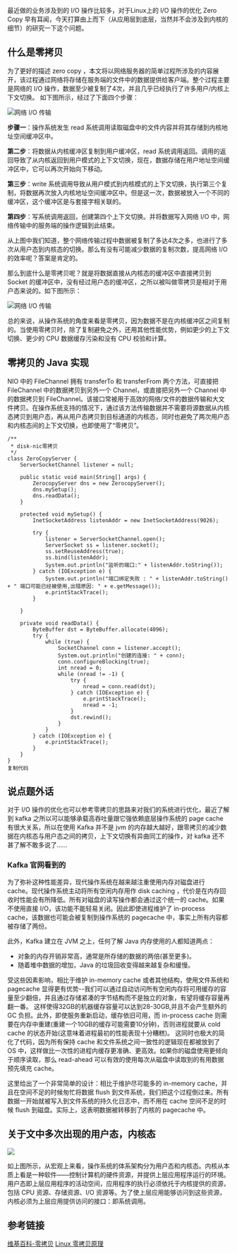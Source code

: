 最近做的业务涉及到的 I/O 操作比较多，对于Linux上的 I/O 操作的优化 Zero Copy 早有耳闻，今天打算由上而下（从应用层到底层，当然并不会涉及到内核的细节）的研究一下这个问题。

## 什么是零拷贝

为了更好的描述 zero copy ，本文将以网络服务器的简单过程所涉及的内容展开，该过程通过网络将存储在服务端的文件中的数据提供给客户端。整个过程主要是网络的 I/O 操作，数据至少被复制了4次，并且几乎已经执行了许多用户/内核上下文切换。 如下图所示，经过了下面四个步骤：



![网络 I/O 传输](..\imgs\零拷贝\零拷贝01.jpg)



**步骤一**：操作系统发生 read 系统调用读取磁盘中的文件内容并将其存储到内核地址空间缓冲区中。

**第二步**：将数据从内核缓冲区复制到用户缓冲区，read 系统调用返回。调用的返回导致了从内核返回到用户模式的上下文切换，现在，数据存储在用户地址空间缓冲区中，它可以再次开始向下移动。

**第三步**：write 系统调用导致从用户模式到内核模式的上下文切换，执行第三个复制，将数据再次放入内核地址空间缓冲区中。但是这一次，数据被放入一个不同的缓冲区，这个缓冲区是与套接字相关联的。

**第四步**：写系统调用返回，创建第四个上下文切换。并将数据写入网络 I/O 中，网络传输中的服务端的操作逻辑到此结束。

从上图中我们知道，整个网络传输过程中数据被复制了多达4次之多，也进行了多次从用户态到内核态的切换。那么有没有可能减少数据的复制次数，提高网络 I/O 的效率呢？答案是肯定的。

那么到底什么是零拷贝呢？就是将数据直接从内核态的缓冲区中直接拷贝到 Socket 的缓冲区中，没有经过用户态的缓冲区，之所以被叫做零拷贝是相对于用户态来说的。如下图所示：

![网络 I/O 传输](..\imgs\零拷贝\零拷贝02.jpg)



总的来说，从操作系统的角度来看是零拷贝，因为数据不是在内核缓冲区之间复制的。当使用零拷贝时，除了复制避免之外，还用其他性能优势，例如更少的上下文切换、更少的 CPU 数据缓存污染和没有 CPU 校验和计算。

## 零拷贝的 Java 实现

NIO 中的 FileChannel 拥有 transferTo 和 transferFrom 两个方法，可直接把 FileChannel 中的数据拷贝到另外一个 Channel，或直接把另外一个 Channel 中的数据拷贝到 FileChannel。该接口常被用于高效的网络/文件的数据传输和大文件拷贝。在操作系统支持的情况下，通过该方法传输数据并不需要将源数据从内核态拷贝到用户态，再从用户态拷贝到目标通道的内核态，同时也避免了两次用户态和内核态间的上下文切换，也即使用了“零拷贝”。

```
/**
 * disk-nic零拷贝
 */
class ZeroCopyServer {
    ServerSocketChannel listener = null;

    public static void main(String[] args) {
        ZerocopyServer dns = new ZerocopyServer();
        dns.mySetup();
        dns.readData();
    }

    protected void mySetup() {
        InetSocketAddress listenAddr = new InetSocketAddress(9026);

        try {
            listener = ServerSocketChannel.open();
            ServerSocket ss = listener.socket();
            ss.setReuseAddress(true);
            ss.bind(listenAddr);
            System.out.println("监听的端口:" + listenAddr.toString());
        } catch (IOException e) {
            System.out.println("端口绑定失败 : " + listenAddr.toString() + " 端口可能已经被使用,出错原因: " + e.getMessage());
            e.printStackTrace();
        }

    }

    private void readData() {
        ByteBuffer dst = ByteBuffer.allocate(4096);
        try {
            while (true) {
                SocketChannel conn = listener.accept();
                System.out.println("创建的连接: " + conn);
                conn.configureBlocking(true);
                int nread = 0;
                while (nread != -1) {
                    try {
                        nread = conn.read(dst);
                    } catch (IOException e) {
                        e.printStackTrace();
                        nread = -1;
                    }
                    dst.rewind();
                }
            }
        } catch (IOException e) {
            e.printStackTrace();
        }
    }
}
复制代码
```

## 说点题外话

对于 I/O 操作的优化也可以参考零拷贝的思路来对我们的系统进行优化，最近了解到 kafka 之所以可以能够承载高吞吐量跟它强依赖底层操作系统的 page cache 有很大关系，所以在使用 Kafka 并不是 jvm 的内存越大越好，跟零拷贝的减少数据在内核态与用户态之间的拷贝，上下文切换有异曲同工的操作，对 kafka 还不甚了解不敢多说了……

### Kafka 官网看到的

为了弥补这种性能差异，现代操作系统在越来越注重使用内存对磁盘进行 cache。现代操作系统主动将所有空闲内存用作 disk caching ，代价是在内存回收时性能会有所降低。所有对磁盘的读写操作都会通过这个统一的 cache。如果不使用直接 I/O，该功能不能轻易关闭。因此即使进程维护了 in-process cache，该数据也可能会被复制到操作系统的 pagecache 中，事实上所有内容都被存储了两份。

此外，Kafka 建立在 JVM 之上，任何了解 Java 内存使用的人都知道两点：

- 对象的内存开销非常高，通常是所存储的数据的两倍(甚至更多)。
- 随着堆中数据的增加，Java 的垃圾回收变得越来越复杂和缓慢。

受这些因素影响，相比于维护 in-memory cache 或者其他结构，使用文件系统和 pagecache 显得更有优势--我们可以通过自动访问所有空闲内存将可用缓存的容量至少翻倍，并且通过存储紧凑的字节结构而不是独立的对象，有望将缓存容量再翻一番。 这样使得32GB的机器缓存容量可以达到28-30GB,并且不会产生额外的 GC 负担。此外，即使服务重新启动，缓存依旧可用，而 in-process cache 则需要在内存中重建(重建一个10GB的缓存可能需要10分钟)，否则进程就要从 cold cache 的状态开始(这意味着进程最初的性能表现十分糟糕)。 这同时也极大的简化了代码，因为所有保持 cache 和文件系统之间一致性的逻辑现在都被放到了 OS 中，这样做比一次性的进程内缓存更准确、更高效。如果你的磁盘使用更倾向于顺序读取，那么 read-ahead 可以有效的使用每次从磁盘中读取到的有用数据预先填充 cache。

这里给出了一个非常简单的设计：相比于维护尽可能多的 in-memory cache，并且在空间不足的时候匆忙将数据 flush 到文件系统，我们把这个过程倒过来。所有数据一开始就被写入到文件系统的持久化日志中，而不用在 cache 空间不足的时候 flush 到磁盘。实际上，这表明数据被转移到了内核的 pagecache 中。

## 关于文中多次出现的用户态，内核态

![](..\imgs\零拷贝\用户-内核.jpg)

如上图所示，从宏观上来看，操作系统的体系架构分为用户态和内核态。内核从本质上看是一种软件——控制计算机的硬件资源，并提供上层应用程序运行的环境。用户态即上层应用程序的活动空间，应用程序的执行必须依托于内核提供的资源，包括 CPU 资源、存储资源、I/O 资源等。为了使上层应用能够访问到这些资源，内核必须为上层应用提供访问的接口：即系统调用。

## 参考链接

[维基百科-零拷贝](https://en.wikipedia.org/wiki/Zero-copy) [Linux 零拷贝原理](https://www.linuxjournal.com/article/6345?page=0,0)


